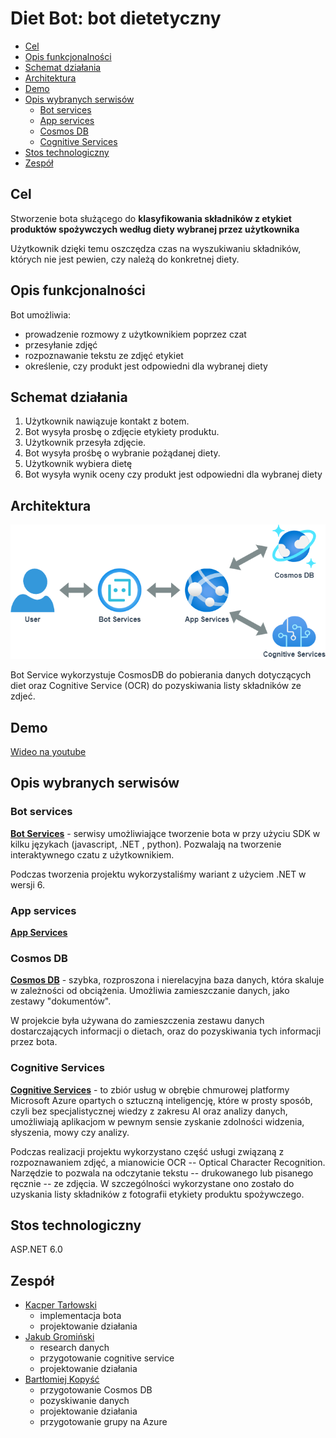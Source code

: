  # Diet Bot: bot dietetyczny
 * [Cel](#cel)
  * [Opis funkcjonalności](#opis-funkcjonalności)
  * [Schemat działania](#schemat-działania)
  * [Architektura](#architektura)
  * [Demo](#demo)
  * [Opis wybranych serwisów](#opis-wybranych-serwisów)
    + [Bot services](#bot-services)
    + [App services](#app-services)
    + [Cosmos DB](#cosmos-db)
    + [Cognitive Services](#cognitive-services)
  * [Stos technologiczny](#stos-technologiczny)
  * [Zespół](#zespół)


## Cel

Stworzenie bota służącego do
**klasyfikowania składników z etykiet produktów spożywczych według diety wybranej przez użytkownika**

Użytkownik dzięki temu oszczędza czas na wyszukiwaniu składników, których nie jest pewien, czy należą do konkretnej diety.


## Opis funkcjonalności

Bot umożliwia:
- prowadzenie rozmowy z użytkownikiem poprzez czat
- przesyłanie zdjęć
- rozpoznawanie tekstu ze zdjęć etykiet
- określenie, czy produkt jest odpowiedni dla wybranej diety

## Schemat działania
1. Użytkownik nawiązuje kontakt z botem.
2. Bot wysyła prosbę o zdjęcie etykiety produktu.
3. Użytkownik przesyła zdjęcie.
4. Bot wysyła prośbę o wybranie pożądanej diety.
5. Użytkownik wybiera dietę
6. Bot wysyła wynik oceny czy produkt jest odpowiedni dla wybranej diety

## Architektura
![diagram](https://raw.githubusercontent.com/Kacpu/diet-bot/master/img/architecture.png "diagram")

Bot Service wykorzystuje CosmosDB do pobierania danych dotyczących diet oraz Cognitive Service (OCR) do pozyskiwania listy składników ze zdjeć.

## Demo
[Wideo na youtube]()

## Opis wybranych serwisów
### Bot services
[**Bot Services**](https://azure.microsoft.com/pl-pl/products/bot-services/) - serwisy umożliwiające tworzenie bota w przy użyciu SDK w kilku językach (javascript, .NET , python). Pozwalają na tworzenie interaktywnego czatu z użytkownikiem.

Podczas tworzenia projektu wykorzystaliśmy wariant z użyciem .NET w wersji 6. 
### App services
[**App Services**](https://azure.microsoft.com/pl-pl/products/app-service/)

### Cosmos DB
[**Cosmos DB**](https://azure.microsoft.com/pl-pl/products/cosmos-db/) - szybka, rozproszona i nierelacyjna baza danych, która skaluje w zależności od obciążenia. Umożliwia zamieszczanie danych, jako zestawy "dokumentów". 

W projekcie była używana do zamieszczenia zestawu danych dostarczających informacji o dietach, oraz do pozyskiwania tych informacji przez bota.

### Cognitive Services

[**Cognitive Services**](https://azure.microsoft.com/pl-pl/products/cognitive-services) - to zbiór usług w obrębie chmurowej platformy Microsoft Azure opartych o sztuczną inteligencję, które w prosty sposób, czyli bez specjalistycznej wiedzy z zakresu AI oraz analizy danych, umożliwiają aplikacjom w pewnym sensie zyskanie zdolności widzenia, słyszenia, mowy czy analizy.

Podczas realizacji projektu wykorzystano część usługi związaną z rozpoznawaniem zdjęć, a mianowicie OCR -- Optical Character Recognition. Narzędzie to pozwala na odczytanie tekstu -- drukowanego lub pisanego ręcznie -- ze zdjęcia. W szczególności wykorzystane ono zostało do uzyskania listy składników z fotografii etykiety produktu spożywczego.

## Stos technologiczny

ASP.NET 6.0

## Zespół
<ul>
<li>
<a href="https://github.com/Kacpu">Kacper Tarłowski</a>
<ul>
<li>implementacja bota</li>
<li>projektowanie działania</li>
</ul>
<li> 
<a href="https://github.com/jgrominski">Jakub Gromiński</a>
<ul>
<li>research danych</li>
<li> przygotowanie cognitive service</li>
<li>projektowanie działania</li>
</ul>
 <li>
 <a href="https://github.com/BKopysc">Bartłomiej Kopyść</a>
 <ul>
 <li> przygotowanie Cosmos DB</li>
 <li>pozyskiwanie danych</li>
 <li>projektowanie działania</li>
 <li>przygotowanie grupy na Azure</li>
 <ul>
 </ul>
